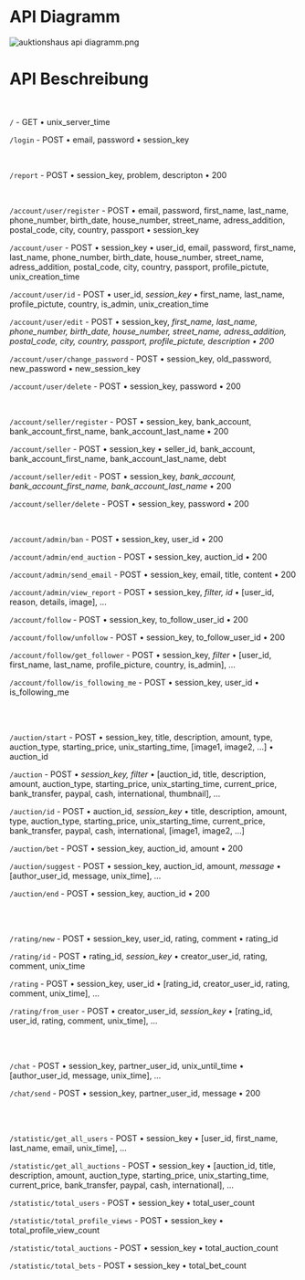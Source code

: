 # API Diagramm
![auktionshaus api diagramm.png](/.attachments/auktionshaus%20api%20diagramm-242f5b76-a801-44a6-ad95-695b17d8ac2c.png)

# API Beschreibung
<br>

`/` - GET
	• unix_server_time

`/login` - POST
	• email, password
	• session_key

<br>

`/report` - POST
	• session_key, problem, descripton
	• 200

<br>

`/account/user/register` - POST
	• email, password, first_name, last_name, phone_number, birth_date, house_number, street_name, adress_addition, postal_code, city, country, passport
	• session_key 

`/account/user` - POST
	• session_key
	• user_id, email, password, first_name, last_name, phone_number, birth_date, house_number, street_name, adress_addition, postal_code, city, country, passport, profile_pictute, unix_creation_time

`/account/user/id` - POST
	• user_id, _session_key_
	• first_name, last_name, profile_pictute, country, is_admin, unix_creation_time

`/account/user/edit` - POST
	• session_key, _first_name, last_name, phone_number, birth_date, house_number, street_name, adress_addition, postal_code, city, country, passport, profile_pictute, description
	• 200_

`/account/user/change_password` - POST
	• session_key, old_password, new_password
	• new_session_key

`/account/user/delete` - POST
	• session_key, password
	• 200

<br>

`/account/seller/register` - POST
	• session_key, bank_account, bank_account_first_name, bank_account_last_name
	• 200

`/account/seller` - POST
	• session_key 
	• seller_id, bank_account, bank_account_first_name, bank_account_last_name, debt

`/account/seller/edit` - POST
	• session_key, _bank_account, bank_account_first_name, bank_account_last_name_
	• 200

`/account/seller/delete` - POST
	• session_key, password
	• 200

<br>

`/account/admin/ban` - POST
	• session_key, user_id
	• 200

`/account/admin/end_auction` - POST
	• session_key, auction_id
	• 200

`/account/admin/send_email` - POST
	• session_key, email, title, content
	• 200

`/account/admin/view_report` - POST
	• session_key, _filter, id_
	• [user_id, reason, details, image], …


`/account/follow` - POST
	• session_key, to_follow_user_id
	• 200

`/account/follow/unfollow` - POST
	• session_key, to_follow_user_id
	• 200

`/account/follow/get_follower` - POST
	• session_key, _filter_
	• [user_id, first_name, last_name, profile_picture, country, is_admin], …

`/account/follow/is_following_me` - POST
	• session_key, user_id
	• is_following_me
  
<br>
<br>

`/auction/start` - POST
	• session_key, title, description, amount,  type, auction_type, starting_price, unix_starting_time, [image1, image2, …]
	• auction_id

`/auction` - POST
	• _session_key, filter_
	• [auction_id, title, description, amount,  auction_type, starting_price, unix_starting_time, current_price, bank_transfer, paypal, cash, international, thumbnail], …

`/auction/id` - POST
	• auction_id, _session_key_
	• title, description, amount,  type, auction_type, starting_price, unix_starting_time, current_price, bank_transfer, paypal, cash, international, [image1, image2, …]

`/auction/bet` - POST
	• session_key, auction_id, amount
	• 200

`/auction/suggest` - POST
	• session_key, auction_id, amount, _message_
	• [author_user_id, message, unix_time], …

`/auction/end` - POST
	• session_key, auction_id
	• 200

<br>
<br>

`/rating/new` - POST
	• session_key, user_id, rating, comment
	• rating_id

`/rating/id` - POST
	• rating_id, _session_key_
	• creator_user_id, rating, comment, unix_time

`/rating` - POST
	• session_key, user_id
	• [rating_id, creator_user_id, rating, comment, unix_time], …

`/rating/from_user` - POST
	• creator_user_id, _session_key_
	• [rating_id, user_id, rating, comment, unix_time], …

<br>
<br>

`/chat` - POST
	• session_key, partner_user_id, unix_until_time
	• [author_user_id, message, unix_time], …

`/chat/send` - POST
	• session_key, partner_user_id, message
	• 200

<br>
<br>

`/statistic/get_all_users` - POST
	• session_key
	• [user_id, first_name, last_name, email, unix_time], …

`/statistic/get_all_auctions` - POST
	• session_key
	• [auction_id, title, description, amount,  auction_type, starting_price, unix_starting_time, current_price, bank_transfer, paypal, cash, international], …

`/statistic/total_users` - POST
	• session_key
	• total_user_count

`/statistic/total_profile_views` - POST
	• session_key
	• total_profile_view_count

`/statistic/total_auctions` - POST
	• session_key
	• total_auction_count

`/statistic/total_bets` - POST
	• session_key
	• total_bet_count


